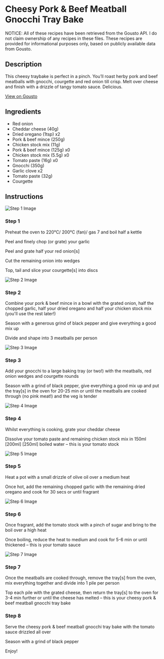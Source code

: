 # Cheesy Pork & Beef Meatball Gnocchi Tray Bake

NOTICE: All of these recipes have been retrieved from the Gousto API. I do not claim ownership of any recipes in these files. These recipes are provided for informational purposes only, based on publicly available data from Gousto.

## Description

This cheesy traybake is perfect in a pinch. You’ll roast herby pork and beef meatballs with gnocchi, courgette and red onion till crisp. Melt over cheese and finish with a drizzle of tangy tomato sauce. Delicious. 

[View on Gousto](https://www.gousto.co.uk/recipes/cookbook/cheesy-pork-beef-meatball-gnocchi-tray-bake-with-tomato-sauce)

## Ingredients

- Red onion
- Cheddar cheese (40g)
- Dried oregano (1tsp) x2
- Pork & beef mince (250g)
- Chicken stock mix (11g)
- Pork & beef mince (125g) x0
- Chicken stock mix (5.5g) x0
- Tomato paste (16g) x0
- Gnocchi (350g)
- Garlic clove x2
- Tomato paste (32g)
- Courgette

## Instructions

![Step 1 Image](https://production-media.gousto.co.uk/cms/recipe-step-image/step-1-1692972341647-x200.jpg)

### Step 1

Preheat the oven to 220°C/ 200°C (fan)/ gas 7 and boil half a kettle

Peel and finely chop (or grate) your garlic

Peel and grate half your red onion[s]

Cut the remaining onion into wedges

Top, tail and slice your courgette[s] into discs

![Step 2 Image](https://production-media.gousto.co.uk/cms/recipe-step-image/step-2-1692972346182-x200.jpg)

### Step 2

Combine your pork & beef mince in a bowl with the grated onion, half the chopped garlic, half your dried oregano and half your chicken stock mix (you'll use the rest later!)

Season with a generous grind of black pepper and give everything a good mix up

Divide and shape into 3 meatballs per person

![Step 3 Image](https://production-media.gousto.co.uk/cms/recipe-step-image/step-3-1692972350847-x200.jpg)

### Step 3

Add your gnocchi to a large baking tray (or two!) with the meatballs, red onion wedges and courgette rounds

Season with a grind of black pepper, give everything a good mix up and put the tray[s] in the oven for 20-25 min or until the meatballs are cooked through (no pink meat!) and the veg is tender

![Step 4 Image](https://production-media.gousto.co.uk/cms/recipe-step-image/step-4-1692972354749-x200.jpg)

### Step 4

Whilst everything is cooking, grate your cheddar cheese

Dissolve your tomato paste and remaining chicken stock mix in 150ml <span class="text-purple">[200ml] </span><span class="text-danger">[250ml] </span>boiled water – this is your tomato stock

![Step 5 Image](https://production-media.gousto.co.uk/cms/recipe-step-image/step-5-1692972358777-x200.jpg)

### Step 5

Heat a pot with a small drizzle of olive oil over a medium heat

Once hot, add the remaining chopped garlic with the remaining dried oregano and cook for 30 secs or until fragrant

![Step 6 Image](https://production-media.gousto.co.uk/cms/recipe-step-image/step-6-1692972362270-x200.jpg)

### Step 6

Once fragrant, add the tomato stock with a pinch of sugar and bring to the boil over a high heat

Once boiling, reduce the heat to medium and cook for 5-6 min or until thickened – this is your tomato sauce

![Step 7 Image](https://production-media.gousto.co.uk/cms/recipe-step-image/step-7-1692972365965-x200.jpg)

### Step 7

Once the meatballs are cooked through, remove the tray[s] from the oven, mix everything together and divide into 1 pile per person

Top each pile with the grated cheese, then return the tray[s] to the oven for 3-4 min further or until the cheese has melted – this is your cheesy pork & beef meatball gnocchi tray bake

### Step 8

Serve the cheesy pork & beef meatball gnocchi tray bake with the tomato sauce drizzled all over

Season with a grind of black pepper

Enjoy!

